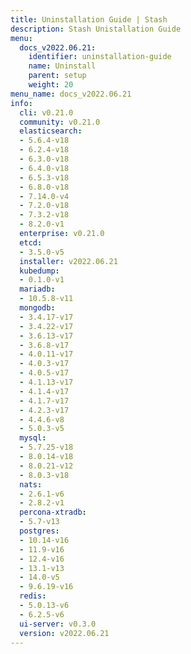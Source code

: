 ```yaml
---
title: Uninstallation Guide | Stash
description: Stash Unistallation Guide
menu:
  docs_v2022.06.21:
    identifier: uninstallation-guide
    name: Uninstall
    parent: setup
    weight: 20
menu_name: docs_v2022.06.21
info:
  cli: v0.21.0
  community: v0.21.0
  elasticsearch:
  - 5.6.4-v18
  - 6.2.4-v18
  - 6.3.0-v18
  - 6.4.0-v18
  - 6.5.3-v18
  - 6.8.0-v18
  - 7.14.0-v4
  - 7.2.0-v18
  - 7.3.2-v18
  - 8.2.0-v1
  enterprise: v0.21.0
  etcd:
  - 3.5.0-v5
  installer: v2022.06.21
  kubedump:
  - 0.1.0-v1
  mariadb:
  - 10.5.8-v11
  mongodb:
  - 3.4.17-v17
  - 3.4.22-v17
  - 3.6.13-v17
  - 3.6.8-v17
  - 4.0.11-v17
  - 4.0.3-v17
  - 4.0.5-v17
  - 4.1.13-v17
  - 4.1.4-v17
  - 4.1.7-v17
  - 4.2.3-v17
  - 4.4.6-v8
  - 5.0.3-v5
  mysql:
  - 5.7.25-v18
  - 8.0.14-v18
  - 8.0.21-v12
  - 8.0.3-v18
  nats:
  - 2.6.1-v6
  - 2.8.2-v1
  percona-xtradb:
  - 5.7-v13
  postgres:
  - 10.14-v16
  - 11.9-v16
  - 12.4-v16
  - 13.1-v13
  - 14.0-v5
  - 9.6.19-v16
  redis:
  - 5.0.13-v6
  - 6.2.5-v6
  ui-server: v0.3.0
  version: v2022.06.21
---
```


